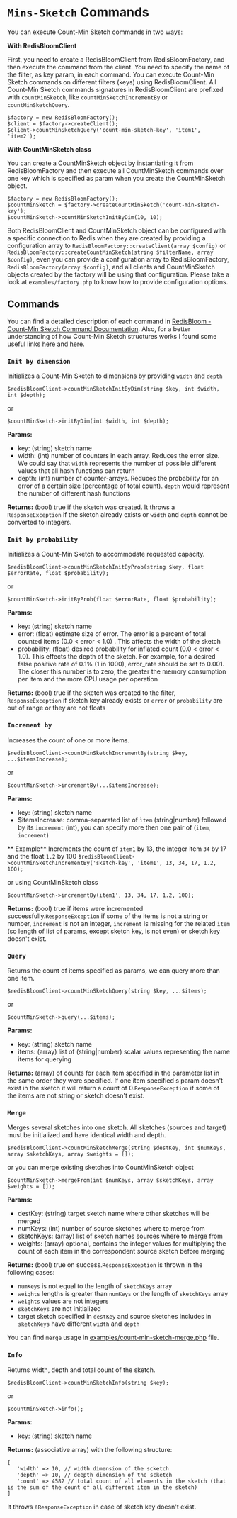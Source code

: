 # `Mins-Sketch` Commands
You can execute Count-Min Sketch commands in two ways:

**With RedisBloomClient**

First, you need to create a RedisBloomClient from RedisBloomFactory, and then execute the command from the client. 
You need to specify the name of the filter, as key param, in each command. You can execute Count-Min Sketch commands on 
different filters (keys) using RedisBloomClient. All Count-Min Sketch commands signatures in RedisBloomClient are prefixed 
with `countMinSketch`, like `countMinSketchIncrementBy` or `countMinSketchQuery`.

```
$factory = new RedisBloomFactory();
$client = $factory->createClient();
$client->countMinSketchQuery('count-min-sketch-key', 'item1', 'item2');
```

**With CountMinSketch class**

You can create a CountMinSketch object by instantiating it from RedisBloomFactory and then execute all CountMinSketch 
commands over one key which is specified as param when you create the CountMinSketch object.

```
$factory = new RedisBloomFactory();
$countMinSketch = $factory->createCountMinSketch('count-min-sketch-key');
$countMinSketch->countMinSketchInitByDim(10, 10);
```

Both RedisBloomClient and CountMinSketch object can be configured with a specific connection to Redis when they are created by providing
a configuration array to `RedisBloomFactory::createClient(array $config)` or 
`RedisBloomFactory::createCountMinSketch(string $filterName, array $config)`, even you can provide a configuration array to
RedisBloomFactory, `RedisBloomFactory(array $config)`, and all clients and CountMinSketch objects created by the factory 
will be using that configuration. Please take a look at `examples/factory.php` to know how to provide configuration options.

## Commands
You can find a detailed description of each command in [RedisBloom - Count-Min Sketch Command Documentation](https://oss.redislabs.com/redisbloom/CountMinSketch_Commands/).
Also, for a better understanding of how Count-Min Sketch structures works I found some useful links [here](https://towardsdatascience.com/big-data-with-sketchy-structures-part-1-the-count-min-sketch-b73fb3a33e2a) 
and [here](https://medium.com/@gopalkrushnapattanaik/understanding-count-min-sketch-8a10590fc936).

### `Init by dimension`
Initializes a Count-Min Sketch to dimensions by providing `width` and `depth`

`$redisBloomClient->countMinSketchInitByDim(string $key, int $width, int $depth);`

or

`$countMinSketch->initByDim(int $width, int $depth);`

**Params:**
- key: (string) sketch name
- width: (int) number of counters in each array. Reduces the error size. We could say that `width` represents the number of possible different values that all hash functions can return 
- depth: (int) number of counter-arrays. Reduces the probability for an error of a certain size (percentage of total count). `depth` would represent the number of different hash functions

**Returns:** (bool) true if the sketch was created. It throws a `ResponseException` if the sketch already exists or 
`width` and `depth` cannot be converted to integers.

### `Init by probability`
Initializes a Count-Min Sketch to accommodate requested capacity.

`$redisBloomClient->countMinSketchInitByProb(string $key, float $errorRate, float $probability);`

or

`$countMinSketch->initByProb(float $errorRate, float $probability);`

**Params:**
- key: (string) sketch name
- error: (float) estimate size of error. The error is a percent of total counted items (0.0 < error < 1.0) . This affects the width of the sketch
- probability: (float) desired probability for inflated count (0.0 < error < 1.0). This effects the depth of the sketch. For example, for a desired false positive rate of 0.1% (1 in 1000), error_rate should be set to 0.001. The closer this number is to zero, the greater the memory consumption per item and the more CPU usage per operation

**Returns:** (bool) true if the sketch was created to the filter, `ResponseException` if sketch key already exists 
or `error` or `probability` are out of range or they are not floats

### `Increment by`
Increases the count of one or more items.

`$redisBloomClient->countMinSketchIncrementBy(string $key, ...$itemsIncrease);`

or

`$countMinSketch->incrementBy(...$itemsIncrease);`

**Params:**
- key: (string) sketch name
- $itemsIncrease: comma-separated list of `ìtem` (string|number) followed by its `increment` (int), you can specify more 
then one pair of (`item`, `increment`)

** Example**
Increments the count of `item1` by 13, the integer item `34` by 17 and the float `1.2` by 100
`$redisBloomClient->countMinSketchIncrementBy('sketch-key', 'item1', 13, 34, 17, 1.2, 100);`

or  using CountMinSketch class 

`$countMinSketch->incrementBy(item1', 13, 34, 17, 1.2, 100);`


**Returns:** (bool) true if items were incremented successfully.`ResponseException` if some of the items is not a string 
or number, `increment` is not an integer, `increment` is missing for the related `item` (so length of list of params, 
except sketch key, is not even) or sketch key doesn't exist.

### `Query`
Returns the count of items specified as params, we can query more than one item.

`$redisBloomClient->countMinSketchQuery(string $key, ...$items);`

or

`$countMinSketch->query(...$items);`

**Params:**
- key: (string) sketch name
- items: (array) list of (string|number) scalar values representing the name items for querying

**Returns:** (array) of counts for each item specified in the parameter list in the same order they were specified. If 
one item specified s param doesn't exist in the sketch it will return a count of 0.`ResponseException` if some of the 
items are not string or sketch doesn't exist.

### `Merge`
Merges several sketches into one sketch. All sketches (sources and target) must be initialized and have identical 
width and depth.

`$redisBloomClient->countMinSketchMerge(string $destKey, int $numKeys, array $sketchKeys, array $weights = []);`

or you can merge existing sketches into CountMinSketch object

`$countMinSketch->mergeFrom(int $numKeys, array $sketchKeys, array $weights = []);`

**Params:**
- destKey: (string) target sketch name where other sketches will be merged
- numKeys: (int) number of source sketches where to merge from
- sketchKeys: (array) list of sketch names sources where to merge from
- weights: (array) optional, contains the integer values for multiplying the count of each item in the correspondent 
source sketch before merging

**Returns:** (bool) true on success.`ResponseException` is thrown in the following cases:
- `numKeys` is not equal to the length of `sketchKeys` array
- `weights` lengths is greater than `numKeys` or the length of `sketchKeys` array
- `weights` values are not integers
- `sketchKeys` are not initialized
- target sketch specified in `destKey` and source sketches includes in `sketchKeys` have different `width` and `depth`

You can find `merge` usage in [examples/count-min-sketch-merge.php](https://github.com/averias/phpredis-bloom/blob/master/examples/count-min-sketch-merge.php) file.

### `Info`
Returns width, depth and total count of the sketch.

`$redisBloomClient->countMinSketchInfo(string $key);`

or

`$countMinSketch->info();`

**Params:**
- key: (string) sketch name

**Returns:** (associative array) with the following structure:
```
[
   'width' => 10, // width dimension of the scketch
   'depth' => 10, // deepth dimension of the scketch
   'count' => 4582 // total count of all elements in the sketch (that is the sum of the count of all different item in the sketch)
]
```

It throws a`ResponseException` in case of sketch key doesn't exist.
